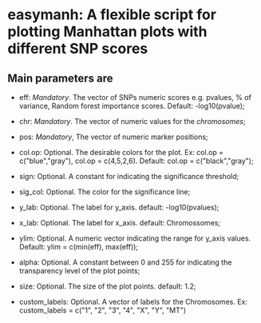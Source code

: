  # easymanh: A flexible script for plotting Manhattan plots with different SNP scores

## Main parameters are

* eff: *Mandatory*. The vector of SNPs numeric scores e.g. pvalues, % of variance, Random forest importance scores. Default: -log10(pvalue);

* chr: *Mandatory*. The vector of numeric values for the *chromosomes*;
* pos: *Mandatory*, The vector of numeric marker positions;
*  col.op: Optional. The desirable colors for the plot. Ex: col.op = c("blue","gray"), col.op = c(4,5,2,6). Default: col.op = c("black","gray");   
* sign: Optional. A constant for indicating the significance threshold;
* sig_col: Optional. The color for the significance line;
* y_lab: Optional. The label for y_axis. default: -log10(pvalues);
* x_lab: Optional. The label for x_axis. default: Chromossomes;
* ylim: Optional. A numeric vector indicating the range for y_axis values. Default: ylim = c(min(eff), max(eff)); 
* alpha: Optional. A constant between 0 and 255 for indicating the transparency level of the plot points; 
* size: Optional. The size of the plot points. default: 1.2;
* custom_labels: Optional. A vector of labels for the Chromosomes. Ex: custom_labels = c("1", "2", "3", "4", "X", "Y", "MT") 
